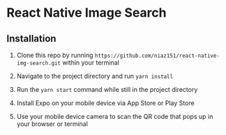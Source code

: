 # React Native Image Search

## Installation ##

1. Clone this repo by running ```https://github.com/niaz151/react-native-img-search.git``` within your terminal 

2. Navigate to the project directory and run ```yarn install```

3. Run the ```yarn start``` command while still in the project directory

4. Install Expo on your mobile device via App Store or Play Store

5. Use your mobile device camera to scan the QR code that pops up in your browser or terminal
